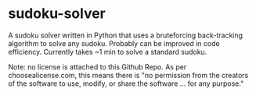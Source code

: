 # sudoku-solver
A sudoku solver written in Python that uses a bruteforcing back-tracking algorithm to solve any sudoku. Probably can be improved in code efficiency. Currently takes ~1 min to solve a standard sudoku.

Note: no license is attached to this Github Repo. As per choosealicense.com, this means there is "no permission from the creators of the software to use, modify, or share the software ... for any purpose."
